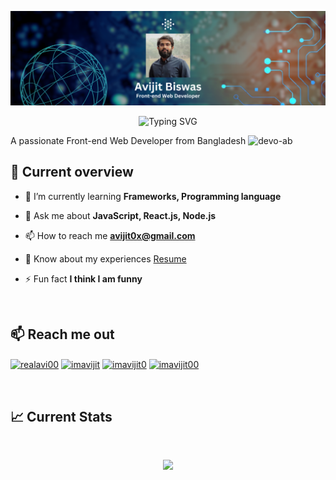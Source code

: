 ![logo](https://github.com/devo-ab/devo-ab/blob/main/Banner-2.png)

<p align="center"><img src="https://readme-typing-svg.demolab.com?font=Righteous&size=35&duration=4000&pause=1000&center=true&vCenter=true&random=false&width=435&lines=Hi+There!%F0%9F%91%8B;I'm+Avijit+Biswas!" alt="Typing SVG" /></p>
<p>
  <span align="center">A passionate Front-end Web Developer from Bangladesh</span>
<span align="center"> <img src="https://komarev.com/ghpvc/?username=devo-ab&label=Profile%20views&color=0e75b6&style=flat" alt="devo-ab" /> </span>
</p>

## :eyes: Current overview

- 🌱 I’m currently learning **Frameworks, Programming language**

- 💬 Ask me about **JavaScript, React.js, Node.js**

- 📫 How to reach me **avijit0x@gmail.com**

- 📄 Know about my experiences [Resume](https://drive.google.com/file/d/12iLCEsN39CHa2kA2Oy1LUUY6ESiGpFVu/view?usp=drive_link)

- ⚡ Fun fact **I think I am funny**

<br />

## :mailbox: Reach me out
<p align="left">
<a href="https://twitter.com/realavi00" target="blank"><img align="center" src="https://raw.githubusercontent.com/rahuldkjain/github-profile-readme-generator/master/src/images/icons/Social/twitter.svg" alt="realavi00" height="30" width="40" /></a>
<a href="https://linkedin.com/in/imavijit" target="blank"><img align="center" src="https://raw.githubusercontent.com/rahuldkjain/github-profile-readme-generator/master/src/images/icons/Social/linked-in-alt.svg" alt="imavijit" height="30" width="40" /></a>
<a href="https://fb.com/imavijit0" target="blank"><img align="center" src="https://raw.githubusercontent.com/rahuldkjain/github-profile-readme-generator/master/src/images/icons/Social/facebook.svg" alt="imavijit0" height="30" width="40" /></a>
<a href="https://instagram.com/imavijit00" target="blank"><img align="center" src="https://raw.githubusercontent.com/rahuldkjain/github-profile-readme-generator/master/src/images/icons/Social/instagram.svg" alt="imavijit00" height="30" width="40" /></a>
</p>

<br />

## :chart_with_upwards_trend: Current Stats

<br />
<p align="center">
  <img width="60%" src="https://github-readme-streak-stats.herokuapp.com?user=devo-ab&theme=react&hide_border=true&background=0D1117&stroke=0D1117&fire=FF1CF7&sideLabels=00F0FF&currStreakNum=FF1CF7&ring=FF1CF7&currStreakLabel=FF1CF7&sideNums=00F0FF" />
</p>
